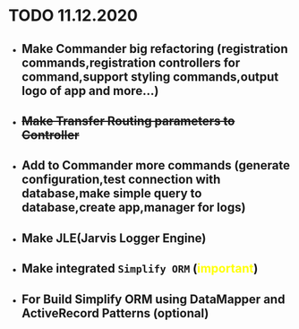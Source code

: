 # TODO 11.12.2020

- ## Make Commander big refactoring (registration commands,registration controllers for command,support styling commands,output logo of app and more...)
- ## ~~Make Transfer Routing parameters to Controller~~
- ## Add to Commander more commands (generate configuration,test connection with database,make simple query to database,create app,manager for logs)
- ## Make JLE(Jarvis Logger Engine)
- ## Make integrated `Simplify ORM` (<span style="color:yellow;font-weight:bold">important</span>)

- ## For Build Simplify ORM using DataMapper and ActiveRecord Patterns (optional)
